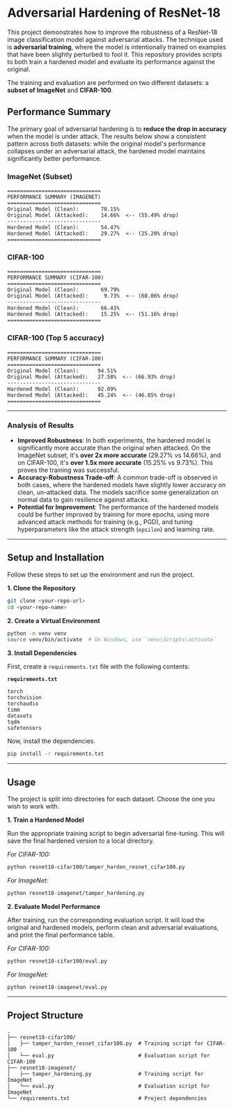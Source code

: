 # Adversarial Hardening of ResNet-18

This project demonstrates how to improve the robustness of a ResNet-18 image classification model against adversarial attacks. The technique used is **adversarial training**, where the model is intentionally trained on examples that have been slightly perturbed to fool it. This repository provides scripts to both train a hardened model and evaluate its performance against the original.

The training and evaluation are performed on two different datasets: a **subset of ImageNet** and **CIFAR-100**.

## Performance Summary

The primary goal of adversarial hardening is to **reduce the drop in accuracy** when the model is under attack. The results below show a consistent pattern across both datasets: while the original model's performance collapses under an adversarial attack, the hardened model maintains significantly better performance.

### ImageNet (Subset)

```
==============================
PERFORMANCE SUMMARY (IMAGENET)
==============================
Original Model (Clean):       70.15%
Original Model (Attacked):    14.66%  <-- (55.49% drop)
------------------------------
Hardened Model (Clean):       54.47%
Hardened Model (Attacked):    29.27%  <-- (25.20% drop)
==============================
```

### CIFAR-100

```
==============================
PERFORMANCE SUMMARY (CIFAR-100)
==============================
Original Model (Clean):       69.79%
Original Model (Attacked):     9.73%  <-- (60.06% drop)
------------------------------
Hardened Model (Clean):       66.41%
Hardened Model (Attacked):    15.25%  <-- (51.16% drop)
==============================
```

### CIFAR-100 (Top 5 accuracy)

```
==============================
PERFORMANCE SUMMARY (CIFAR-100)
==============================
Original Model (Clean):      94.51%
Original Model (Attacked):   27.58%  <-- (66.93% drop)
------------------------------
Hardened Model (Clean):      92.09%
Hardened Model (Attacked):   45.24%  <-- (46.85% drop)
==============================
```
-----

### Analysis of Results

  * **Improved Robustness**: In both experiments, the hardened model is significantly more accurate than the original when attacked. On the ImageNet subset, it's **over 2x more accurate** (29.27% vs 14.66%), and on CIFAR-100, it's **over 1.5x more accurate** (15.25% vs 9.73%). This proves the training was successful.
  * **Accuracy-Robustness Trade-off**: A common trade-off is observed in both cases, where the hardened models have slightly lower accuracy on clean, un-attacked data. The models sacrifice some generalization on normal data to gain resilience against attacks.
  * **Potential for Improvement**: The performance of the hardened models could be further improved by training for more epochs, using more advanced attack methods for training (e.g., PGD), and tuning hyperparameters like the attack strength (`epsilon`) and learning rate.

-----

## Setup and Installation

Follow these steps to set up the environment and run the project.

**1. Clone the Repository**

```bash
git clone <your-repo-url>
cd <your-repo-name>
```

**2. Create a Virtual Environment**

```bash
python -m venv venv
source venv/bin/activate  # On Windows, use `venv\Scripts\activate`
```

**3. Install Dependencies**

First, create a `requirements.txt` file with the following contents:

**`requirements.txt`**

```
torch
torchvision
torchaudio
timm
datasets
tqdm
safetensors
```

Now, install the dependencies.

```bash
pip install -r requirements.txt
```

-----

## Usage

The project is split into directories for each dataset. Choose the one you wish to work with.

**1. Train a Hardened Model**

Run the appropriate training script to begin adversarial fine-tuning. This will save the final hardened version to a local directory.

*For CIFAR-100:*

```bash
python resnet18-cifar100/tamper_harden_resnet_cifar100.py
```

*For ImageNet:*

```bash
python resnet18-imagenet/tamper_hardening.py
```

**2. Evaluate Model Performance**

After training, run the corresponding evaluation script. It will load the original and hardened models, perform clean and adversarial evaluations, and print the final performance table.

*For CIFAR-100:*

```bash
python resnet18-cifar100/eval.py
```

*For ImageNet:*

```bash
python resnet18-imagenet/eval.py
```

-----

## Project Structure

```
.
├── resnet18-cifar100/
│   ├── tamper_harden_resnet_cifar100.py  # Training script for CIFAR-100
│   └── eval.py                           # Evaluation script for CIFAR-100
├── resnet18-imagenet/
│   ├── tamper_hardening.py               # Training script for ImageNet
│   └── eval.py                           # Evaluation script for ImageNet
└── requirements.txt                      # Project dependencies
```